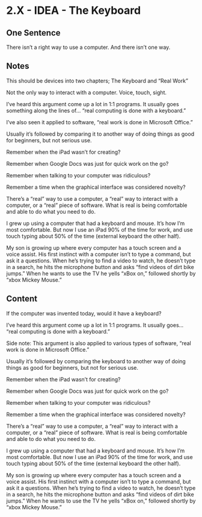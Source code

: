 # 2.X - IDEA - The Keyboard

## One Sentence
There isn’t a right way to use a computer. And there isn’t one way. 

## Notes
This should be devices into two chapters; The Keyboard and “Real Work”


Not the only way to interact with a computer. Voice, touch, sight. 

I’ve heard this argument come up a lot in 1:1 programs. It usually goes something along the lines of... “real computing is done with a keyboard.” 

I’ve also seen it applied to software, “real work is done in Microsoft Office.”

Usually it’s followed by comparing it to another way of doing things as good for beginners, but not serious use. 

Remember when the iPad wasn’t for creating? 

Remember when Google Docs was just for quick work on the go?

Remember when talking to your computer was ridiculous? 

Remember a time when the graphical interface was considered novelty? 

There’s a “real” way to use a computer, a “real” way to interact with a computer, or a “real” piece of software. What is real is being comfortable and able to do what you need to do. 

I grew up using a computer that had a keyboard and mouse. It’s how I’m most comfortable. But now I use an iPad 90% of the time for work, and use touch typing about 50% of the time (external keyboard the other half).

My son is growing up where every computer has a touch screen and a voice assist. His first instinct with a computer isn’t to type a command, but ask it a questions. When he’s trying to find a video to watch, he doesn’t type in a search, he hits the microphone button and asks “find videos of dirt bike jumps.” When he wants to use the TV he yells “xBox on,” followed shortly by “xbox Mickey Mouse.” 

## Content
If the computer was invented today, would it have a keyboard? 

I’ve heard this argument come up a lot in 1:1 programs. It usually goes... “real computing is done with a keyboard.” 

Side note: This argument is also applied to various types of software, “real work is done in Microsoft Office.”

Usually it’s followed by comparing the keyboard to another way of doing things as good for beginners, but not for serious use. 

Remember when the iPad wasn’t for creating? 

Remember when Google Docs was just for quick work on the go?

Remember when talking to your computer was ridiculous? 

Remember a time when the graphical interface was considered novelty? 

There’s a “real” way to use a computer, a “real” way to interact with a computer, or a “real” piece of software. What is real is being comfortable and able to do what you need to do. 

I grew up using a computer that had a keyboard and mouse. It’s how I’m most comfortable. But now I use an iPad 90% of the time for work, and use touch typing about 50% of the time (external keyboard the other half).

My son is growing up where every computer has a touch screen and a voice assist. His first instinct with a computer isn’t to type a command, but ask it a questions. When he’s trying to find a video to watch, he doesn’t type in a search, he hits the microphone button and asks “find videos of dirt bike jumps.” When he wants to use the TV he yells “xBox on,” followed shortly by “xbox Mickey Mouse.”

